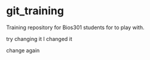 git_training
============

Training repository for Bios301 students for to play with.

try changing it I changed it 

change again